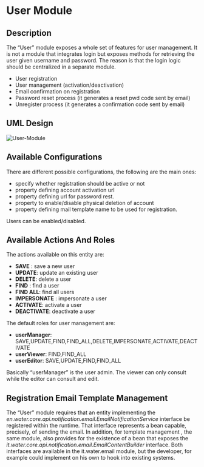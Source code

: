 # User Module

## Description

The “User” module exposes a whole set of features for user management. It is not a module that integrates login but exposes methods for retrieving the user given username and password.
The reason is that the login logic should be centralized in a separate module.

- User registration
- User management (activation/deactivation)
- Email confirmation on registration
- Password reset process (it generates a reset pwd code sent by email)
- Unregister process (it generates a confirmation code sent by email)

## UML Design

![User-Module](http://www.plantuml.com/plantuml/proxy?cache=no&src=https://raw.githubusercontent.com/Water-Framework/User/develop/doc/uml/user.puml)

## Available Configurations

There are different possible configurations, the following are the main ones:

- specify whether registration should be active or not
- property defining account activation url
- property defining url for password rest.
- property to enable/disable physical deletion of account
- property defining mail template name to be used for registration.

Users can be enabled/disabled.

## Available Actions And Roles

The actions available on this entity are:

- **SAVE** : save a new user
- **UPDATE**: update an existing user
- **DELETE**: delete a user
- **FIND** : find a user
- **FIND ALL**: find all users
- **IMPERSONATE** : impersonate a user
- **ACTIVATE**: activate a user
- **DEACTIVATE**: deactivate a user

The default roles for user management are:

- **userManager**: SAVE,UPDATE,FIND,FIND_ALL,DELETE,IMPERSONATE,ACTIVATE,DEACTIVATE
- **userViewer**: FIND,FIND_ALL
- **userEditor**: SAVE,UPDATE,FIND,FIND_ALL

Basically “userManager” is the user admin. The viewer can only consult while the editor can consult and edit.

## Registration Email Template Management

The “User” module requires that an entity implementing the *en.water.core.api.notification.email.EmailNotificationService* interface be registered within the runtime.
That interface represents a bean capable, precisely, of sending the email. In addition, for template management , the same module, also provides for the existence of a bean that exposes the *it.water.core.api.notification.email.EmailContentBuilder* interface.
Both interfaces are available in the it.water.email module, but the developer, for example could implement on his own to hook into existing systems.


